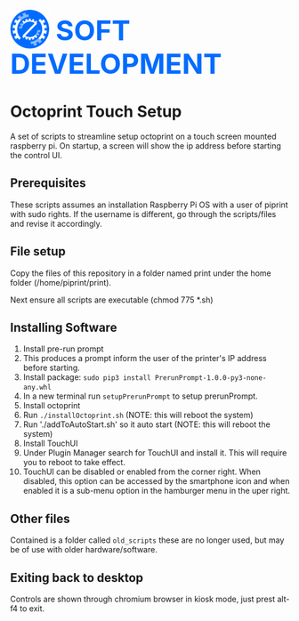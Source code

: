 <h1 style="color: #006cff; font-size: 50px;"><img style="margin-bottom: -15px;" src="doc_files/logoSolid.png" width="70"/> SOFT DEVELOPMENT </h1>

# Octoprint Touch Setup
A set of scripts to streamline setup octoprint on a touch screen mounted raspberry pi.
On startup, a screen will show the ip address before starting the control UI.

## Prerequisites
These scripts assumes an installation Raspberry Pi OS with a user of piprint with sudo rights. If the username is different, go through the scripts/files and revise it accordingly.

## File setup
Copy the files of this repository in a folder named print under the home folder (/home/piprint/print).

Next ensure all scripts are executable (chmod 775 *.sh)

## Installing Software
1. Install pre-run prompt 
  1. This produces a prompt inform the user of the printer's IP address before starting.
  2. Install package: `sudo pip3 install PrerunPrompt-1.0.0-py3-none-any.whl`
  3. In a new terminal run `setupPrerunPrompt` to setup prerunPrompt.
2. Install octoprint
  1. Run `./installOctoprint.sh` (NOTE: this will reboot the system)
  2. Run './addToAutoStart.sh' so it auto start (NOTE: this will reboot the system)
3. Install TouchUI
  1. Under Plugin Manager search for TouchUI and install it. This will require you to reboot to take effect.
  2. TouchUI can be disabled or enabled from the corner right. When disabled, this option can be accessed by the smartphone icon and when enabled it is a sub-menu option in the hamburger menu in the uper right.

## Other files
Contained is a folder called `old_scripts` these are no longer used, but may be of use with older hardware/software.

## Exiting back to desktop 
Controls are shown through chromium browser in kiosk mode, just prest alt-f4 to exit.
